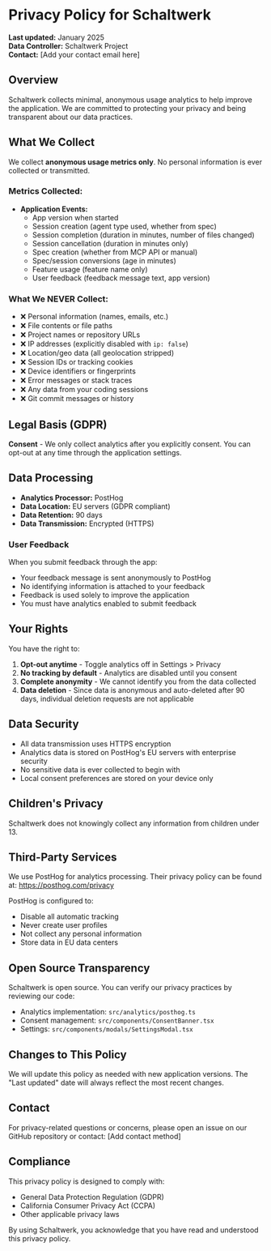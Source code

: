 # Privacy Policy for Schaltwerk

**Last updated:** January 2025  
**Data Controller:** Schaltwerk Project  
**Contact:** [Add your contact email here]

## Overview

Schaltwerk collects minimal, anonymous usage analytics to help improve the application. We are committed to protecting your privacy and being transparent about our data practices.

## What We Collect

We collect **anonymous usage metrics only**. No personal information is ever collected or transmitted.

### Metrics Collected:

- **Application Events:**
  - App version when started
  - Session creation (agent type used, whether from spec)
  - Session completion (duration in minutes, number of files changed)
  - Session cancellation (duration in minutes only)
  - Spec creation (whether from MCP API or manual)
  - Spec/session conversions (age in minutes)
  - Feature usage (feature name only)
  - User feedback (feedback message text, app version)

### What We NEVER Collect:

- ❌ Personal information (names, emails, etc.)
- ❌ File contents or file paths
- ❌ Project names or repository URLs
- ❌ IP addresses (explicitly disabled with `ip: false`)
- ❌ Location/geo data (all geolocation stripped)
- ❌ Session IDs or tracking cookies
- ❌ Device identifiers or fingerprints
- ❌ Error messages or stack traces
- ❌ Any data from your coding sessions
- ❌ Git commit messages or history

## Legal Basis (GDPR)

**Consent** - We only collect analytics after you explicitly consent. You can opt-out at any time through the application settings.

## Data Processing

- **Analytics Processor:** PostHog
- **Data Location:** EU servers (GDPR compliant)
- **Data Retention:** 90 days
- **Data Transmission:** Encrypted (HTTPS)

### User Feedback
When you submit feedback through the app:
- Your feedback message is sent anonymously to PostHog
- No identifying information is attached to your feedback
- Feedback is used solely to improve the application
- You must have analytics enabled to submit feedback

## Your Rights

You have the right to:

1. **Opt-out anytime** - Toggle analytics off in Settings > Privacy
2. **No tracking by default** - Analytics are disabled until you consent
3. **Complete anonymity** - We cannot identify you from the data collected
4. **Data deletion** - Since data is anonymous and auto-deleted after 90 days, individual deletion requests are not applicable

## Data Security

- All data transmission uses HTTPS encryption
- Analytics data is stored on PostHog's EU servers with enterprise security
- No sensitive data is ever collected to begin with
- Local consent preferences are stored on your device only

## Children's Privacy

Schaltwerk does not knowingly collect any information from children under 13.

## Third-Party Services

We use PostHog for analytics processing. Their privacy policy can be found at: https://posthog.com/privacy

PostHog is configured to:
- Disable all automatic tracking
- Never create user profiles
- Not collect any personal information
- Store data in EU data centers

## Open Source Transparency

Schaltwerk is open source. You can verify our privacy practices by reviewing our code:
- Analytics implementation: `src/analytics/posthog.ts`
- Consent management: `src/components/ConsentBanner.tsx`
- Settings: `src/components/modals/SettingsModal.tsx`

## Changes to This Policy

We will update this policy as needed with new application versions. The "Last updated" date will always reflect the most recent changes.

## Contact

For privacy-related questions or concerns, please open an issue on our GitHub repository or contact: [Add contact method]

## Compliance

This privacy policy is designed to comply with:
- General Data Protection Regulation (GDPR)
- California Consumer Privacy Act (CCPA)
- Other applicable privacy laws

By using Schaltwerk, you acknowledge that you have read and understood this privacy policy.